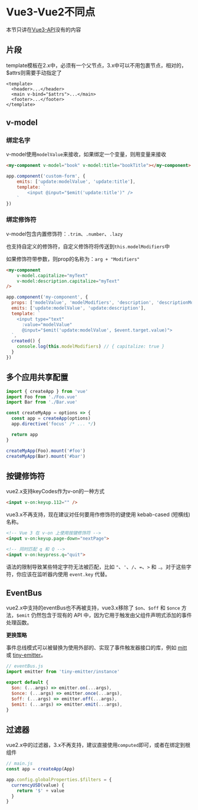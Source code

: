# Vue3-Vue2不同点

本节只讲在[Vue3-API](./Vue3-API.md)没有的内容

## 片段

template模板在2.x中，必须有一个父节点，3.x中可以不用包裹节点，相对的，$attrs则需要手动指定了

```vue
<template>
  <header>...</header>
  <main v-bind="$attrs">...</main>
  <footer>...</footer>
</template>
```

## v-model

### 绑定名字

v-model使用`modelValue`来接收，如果绑定一个变量，则用变量来接收

```html
<my-component v-model="book" v-model:title="bookTitle"></my-component>
```

```js
app.component('custom-form', {
    emits: ['update:modelValue', 'update:title'],
    template: `
		<input @input="$emit('update:title')" />
	`
})
```

### 绑定修饰符

v-model包含内置修饰符：`.trim`、`.number`、`.lazy`

也支持自定义的修饰符，自定义修饰符将传送到`this.modelModifiers`中

如果修饰符带参数，则prop的名称为：`arg + "Modifiers"`

```html
<my-component 
    v-model.capitalize="myText" 
    v-model:description.capitalize="myText"
/>
```

```js
app.component('my-component', {
  props: ['modelValue', 'modelModifiers', 'description', 'descriptionModifiers'],
  emits: ['update:modelValue', 'update:description'],
  template: `
    <input type="text"
      :value="modelValue"
      @input="$emit('update:modelValue', $event.target.value)">
  `,
  created() {
    console.log(this.modelModifiers) // { capitalize: true }
  }
})
```



## 多个应用共享配置

```js
import { createApp } from 'vue'
import Foo from './Foo.vue'
import Bar from './Bar.vue'

const createMyApp = options => {
  const app = createApp(options)
  app.directive('focus' /* ... */)

  return app
}

createMyApp(Foo).mount('#foo')
createMyApp(Bar).mount('#bar')
```



## 按键修饰符

vue2.x支持keyCodes作为v-on的一种方式

```html
<input v-on:keyup.112="" />
```

vue3.x不再支持，现在建议对任何要用作修饰符的键使用 kebab-cased (短横线) 名称。

```html
<!-- Vue 3 在 v-on 上使用按键修饰符 -->
<input v-on:keyup.page-down="nextPage">

<!-- 同时匹配 q 和 Q -->
<input v-on:keypress.q="quit">
```

语法的限制导致某些特定字符无法被匹配，比如 `"`、`'`、`/`、`=`、`>` 和 `.`。对于这些字符，你应该在监听器内使用 `event.key` 代替。



## EventBus

vue2.x中支持的eventBus也不再被支持，vue3.x移除了 `$on`、`$off` 和 `$once` 方法，`$emit` 仍然包含于现有的 API 中，因为它用于触发由父组件声明式添加的事件处理函数。

**更换策略**

事件总线模式可以被替换为使用外部的、实现了事件触发器接口的库，例如 [mitt](https://github.com/developit/mitt) 或 [tiny-emitter](https://github.com/scottcorgan/tiny-emitter)。

```js
// eventBus.js
import emitter from 'tiny-emitter/instance'

export default {
  $on: (...args) => emitter.on(...args),
  $once: (...args) => emitter.once(...args),
  $off: (...args) => emitter.off(...args),
  $emit: (...args) => emitter.emit(...args),
}
```



## 过滤器

vue2.x中的过滤器，3.x不再支持，建议直接使用`computed`即可，或者在绑定到根组件

```js
// main.js
const app = createApp(App)

app.config.globalProperties.$filters = {
  currencyUSD(value) {
    return '$' + value
  }
}
```







